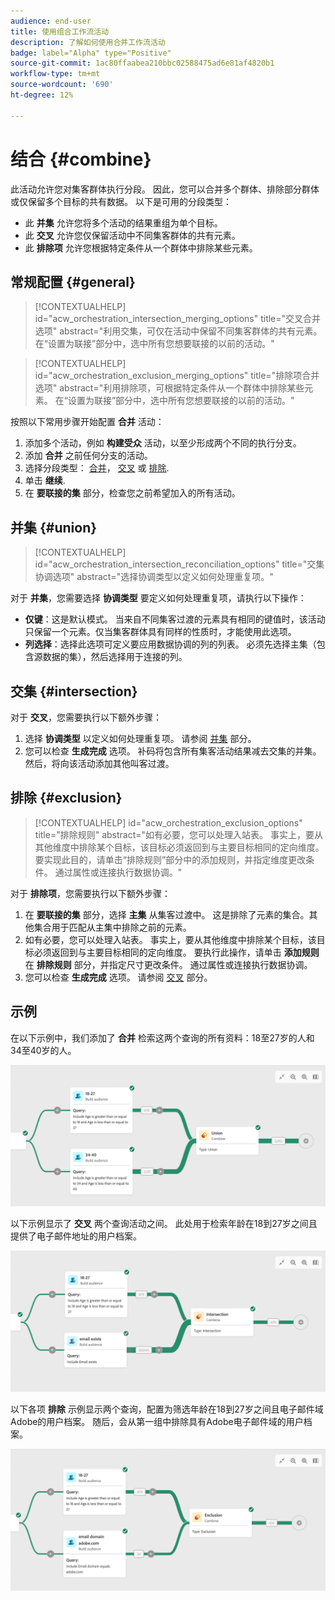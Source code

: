 ```yaml
---
audience: end-user
title: 使用组合工作流活动
description: 了解如何使用合并工作流活动
badge: label="Alpha" type="Positive"
source-git-commit: 1ac80ffaabea210bbc02588475ad6e81af4820b1
workflow-type: tm+mt
source-wordcount: '690'
ht-degree: 12%

---
```



# 结合 {#combine}

此活动允许您对集客群体执行分段。 因此，您可以合并多个群体、排除部分群体或仅保留多个目标的共有数据。 以下是可用的分段类型：

<!--
The **Combine** activity can be placed after any other activity, but not at the beginning of the workflow. Any activity can be placed after the **Combine**.
-->

* 此 **并集** 允许您将多个活动的结果重组为单个目标。
* 此 **交叉** 允许您仅保留活动中不同集客群体的共有元素。
* 此 **排除项** 允许您根据特定条件从一个群体中排除某些元素。

## 常规配置 {#general}

>[!CONTEXTUALHELP]
>id="acw_orchestration_intersection_merging_options"
>title="交叉合并选项"
>abstract="利用交集，可仅在活动中保留不同集客群体的共有元素。 在“设置为联接”部分中，选中所有您想要联接的以前的活动。"

>[!CONTEXTUALHELP]
>id="acw_orchestration_exclusion_merging_options"
>title="排除项合并选项"
>abstract="利用排除项，可根据特定条件从一个群体中排除某些元素。 在“设置为联接”部分中，选中所有您想要联接的以前的活动。"

按照以下常用步骤开始配置 **合并** 活动：

1. 添加多个活动，例如 **构建受众** 活动，以至少形成两个不同的执行分支。
1. 添加 **合并** 之前任何分支的活动。
1. 选择分段类型： [合并](#union)， [交叉](#intersection) 或 [排除](#exclusion).
1. 单击 **继续**.
1. 在 **要联接的集** 部分，检查您之前希望加入的所有活动。

## 并集 {#union}

>[!CONTEXTUALHELP]
>id="acw_orchestration_intersection_reconciliation_options"
>title="交集 协调选项"
>abstract="选择协调类型以定义如何处理重复项。"

对于 **并集**，您需要选择 **协调类型** 要定义如何处理重复项，请执行以下操作：

* **仅键**：这是默认模式。 当来自不同集客过渡的元素具有相同的键值时，该活动只保留一个元素。仅当集客群体具有同样的性质时，才能使用此选项。
* **列选择**：选择此选项可定义要应用数据协调的列的列表。 必须先选择主集（包含源数据的集），然后选择用于连接的列。

## 交集 {#intersection}

对于 **交叉**，您需要执行以下额外步骤：

1. 选择 **协调类型** 以定义如何处理重复项。 请参阅 [并集](#union) 部分。
1. 您可以检查 **生成完成** 选项。 补码将包含所有集客活动结果减去交集的并集。 然后，将向该活动添加其他叫客过渡。

## 排除 {#exclusion}

>[!CONTEXTUALHELP]
>id="acw_orchestration_exclusion_options"
>title="排除规则"
>abstract="如有必要，您可以处理入站表。 事实上，要从其他维度中排除某个目标，该目标必须返回到与主要目标相同的定向维度。 要实现此目的，请单击“排除规则”部分中的添加规则，并指定维度更改条件。 通过属性或连接执行数据协调。"

对于 **排除项**，您需要执行以下额外步骤：

1. 在 **要联接的集** 部分，选择 **主集** 从集客过渡中。 这是排除了元素的集合。其他集合用于匹配从主集中排除之前的元素。
1. 如有必要，您可以处理入站表。 事实上，要从其他维度中排除某个目标，该目标必须返回到与主要目标相同的定向维度。 要执行此操作，请单击 **添加规则** 在 **排除规则** 部分，并指定尺寸更改条件。 通过属性或连接执行数据协调。
1. 您可以检查 **生成完成** 选项。 请参阅 [交叉](#intersection) 部分。

## 示例

在以下示例中，我们添加了 **合并** 检索这两个查询的所有资料：18至27岁的人和34至40岁的人。

![](../assets/workflow-union-example.png)

以下示例显示了 **交叉** 两个查询活动之间。 此处用于检索年龄在18到27岁之间且提供了电子邮件地址的用户档案。

![](../assets/workflow-intersection-example.png)

以下各项 **排除** 示例显示两个查询，配置为筛选年龄在18到27岁之间且电子邮件域Adobe的用户档案。 随后，会从第一组中排除具有Adobe电子邮件域的用户档案。

![](../assets/workflow-exclusion-example.png)


